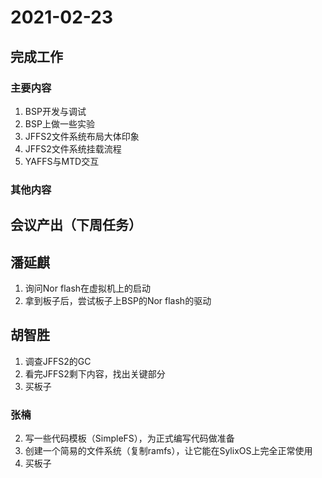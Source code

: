 # 2021-02-23

## 完成工作

### 主要内容

1. BSP开发与调试
2. BSP上做一些实验
3. JFFS2文件系统布局大体印象
4. JFFS2文件系统挂载流程
5. YAFFS与MTD交互

### 其他内容

## 会议产出（下周任务）

## 潘延麒

1. 询问Nor flash在虚拟机上的启动
2. 拿到板子后，尝试板子上BSP的Nor flash的驱动

## 胡智胜

1. 调查JFFS2的GC
2. 看完JFFS2剩下内容，找出关键部分
3. 买板子

### 张楠

2. 写一些代码模板（SimpleFS），为正式编写代码做准备
3. 创建一个简易的文件系统（复制ramfs），让它能在SylixOS上完全正常使用
4. 买板子



